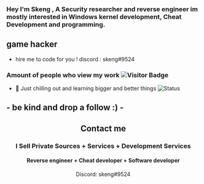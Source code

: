 ### Hey I'm Skeng , A Security researcher and reverse engineer im mostly interested in Windows kernel development, Cheat Development and programming. 


## game hacker
- hire me to code for you ! discord : skeng#9524
### Amount of people who view my work ![Visitor Badge](https://visitor-badge.laobi.icu/badge?page_id=DefaultO.DefaultO)
- 🔭 Just chilling out and learning bigger and better things
![Status](https://github-readme-stats.vercel.app/api?username=Skengdoo&show_icons=true&hide_border=true&count_private=true&theme=buefy)



## - be kind and drop a follow :) -


<h2 align="center">Contact me</h2>
<h3 align="center">I Sell Private Sources + Services + Development Services </h3>
<h4 align="center">Reverse engineer + Cheat developer + Software developer</h4>
<p align="center">Discord: skeng#9524</p>


</pre><br>



